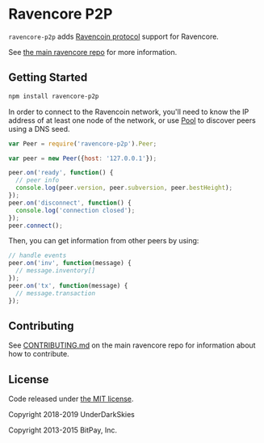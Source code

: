 Ravencore P2P
=======

`ravencore-p2p` adds [Ravencoin protocol](https://en.bitcoin.it/wiki/Protocol_documentation) support for Ravencore.

See [the main ravencore repo](https://github.com/underdarkskies/ravencore) for more information.

## Getting Started

```sh
npm install ravencore-p2p
```
In order to connect to the Ravencoin network, you'll need to know the IP address of at least one node of the network, or use [Pool](/docs/pool.md) to discover peers using a DNS seed.

```javascript
var Peer = require('ravencore-p2p').Peer;

var peer = new Peer({host: '127.0.0.1'});

peer.on('ready', function() {
  // peer info
  console.log(peer.version, peer.subversion, peer.bestHeight);
});
peer.on('disconnect', function() {
  console.log('connection closed');
});
peer.connect();
```

Then, you can get information from other peers by using:

```javascript
// handle events
peer.on('inv', function(message) {
  // message.inventory[]
});
peer.on('tx', function(message) {
  // message.transaction
});
```


## Contributing

See [CONTRIBUTING.md](https://github.com/underdarkskies/ravencore/blob/master/CONTRIBUTING.md) on the main ravencore repo for information about how to contribute.

## License

Code released under [the MIT license](https://github.com/underdarkskies/ravencore/blob/master/LICENSE).

Copyright 2018-2019 UnderDarkSkies

Copyright 2013-2015 BitPay, Inc. 